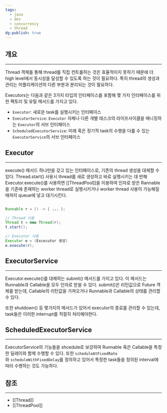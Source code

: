```yaml
---
tags:
  - java
  - dev
  - concurrency
  - thread
dg-publish: true
---
```

## 개요
---
Thread 객체를 통해 thread를 직접 컨트롤하는 것은 효율적이지 못하기 때문에 더 high level에서 동시성을 달성할 수 있도록 하는 것이 필요하다. 특히 thread의 생성과 관리는 어플리케이션의 다른 부분과 분리되는 것이 필요하다. 

Executors는 다음과 같은 3가지 타입의 인터페이스를 포함해 몇 가지 인터페이스를 위한 팩토리 및 유틸 메서드를 가지고 있다.
- `Executor`: 새로운 task를 실행시키는 인터페이스
- `ExecutorService`: `Executor` 자체나 다른 개별 태스크의 라이프사이클을 매니징하는 `Executor`의 서브 인터페이스
- `ScheduledExecutorService`: 미래 혹은 정기적 task의 수행을 다룰 수 있는 `ExecutorService`의 서브 인터페이스
## Executor
---
execute() 메서드 하나만을 갖고 있는 인터페이스로, 기존의 thread 생성을 대체할 수 있다. Thread.start() 사용시 thread를 새로 생성하고 바로 실행시키는 데 반해 Executor.execute()를 사용하면 [[ThreadPool]]을 이용하여 인자로 받은 Rannable을 기존에 존재하는 worker thread로 실행시키거나 worker thread 사용이 가능해질 때까지 queue에 넣고 대기시킨다.
```java

Runnable r = () -> { ... };

// Thread 사용
Thread t = new Thread(r);
t.start();

// Executor 사용
Executor e = (Excecutor 생성)
e.execute(r);
```
## ExecutorService
---
Executor.execute()를 대체하는 submit() 메서드를 가지고 있다. 이 메서드는 Runnable과 Callable을 모두 인자로 받을 수 있다. submit()은 리턴값으로 Future 객체를 받는데, Callable의 리턴값을 가져오거나 Runnable과 Callable의 상태를 관리할 수 있다. 

또한 shutdown() 등 몇가지의 메서드가 있어서 executor의 종료를 관리할 수 있는데, task들은 이러한 interrupt를 적절히 처리해야한다.
## ScheduledExecutorService
---
ExecutorService의 기능들을 shcedule로 보강하여 Runnable 혹은 Callable을 특정한 딜레이와 함께 수행할 수 있다. 또한 `scheduleAtFixedRate`와 `scheduleWithFixedDelay`를 정의하고 있어서 특정한 task들을 정의된 interval에 따라 수행하는 것도 가능하다.
## 참조
---
- [[Thread]]
- [[ThreadPool]]




